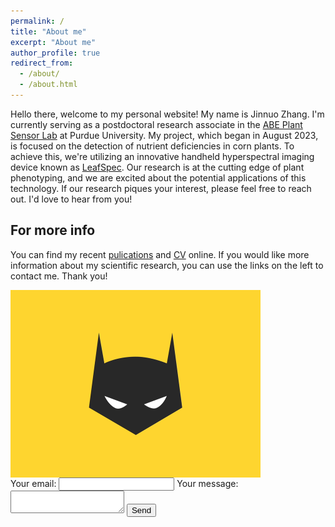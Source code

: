 ```yaml
---
permalink: /
title: "About me"
excerpt: "About me"
author_profile: true
redirect_from: 
  - /about/
  - /about.html
---
```


Hello there, welcome to my personal website! My name is Jinnuo Zhang. I'm currently serving as a postdoctoral research associate in the [ABE Plant Sensor Lab](https://engineering.purdue.edu/ABEPlantSensorLab) at Purdue University. My project, which began in August 2023, is focused on the detection of nutrient deficiencies in corn plants. To achieve this, we're utilizing an innovative handheld hyperspectral imaging device known as [LeafSpec](https://www.leafspecllc.com/). Our research is at the cutting edge of plant phenotyping, and we are excited about the potential applications of this technology. If our research piques your interest, please feel free to reach out. I'd love to hear from you!

For more info
------
You can find my recent [pulications](https://jinnuozhang.github.io/publications/) and [CV](https://jinnuozhang.github.io/cv/) online. If you would like more information about my scientific research, you can use the links on the left to contact me. Thank you!


<img align="center" alt="GIF" src="https://github.com/jinnuozhang/jinnuozhang/blob/main/Batman.gif?raw=true" width="400"/>



<!-- modify this form HTML and place wherever you want your form -->
<form
  action="https://formspree.io/f/mjvqrlyy"
  method="POST"
>
  <label>
    Your email:
    <input type="email" name="email">
  </label>
  <label>
    Your message:
    <textarea name="message"></textarea>
  </label>
  <!-- your other form fields go here -->
  <button type="submit">Send</button>
</form>

